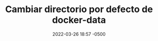 ---
layout: post
title:  "Cambiar directorio por defecto de docker-data"
date:   2022-03-26 18:57 -0500
categories: CONFIG
---